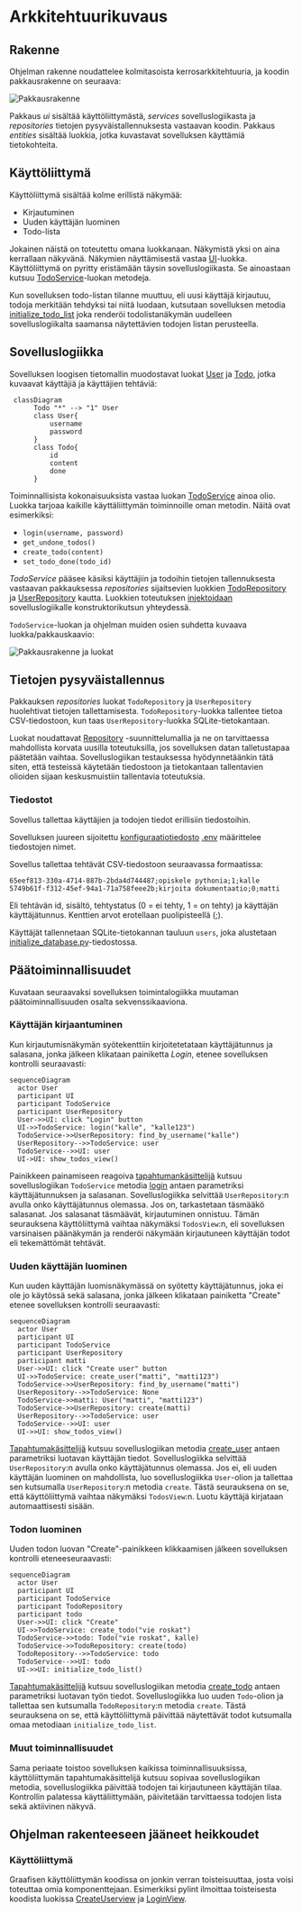 # Arkkitehtuurikuvaus

## Rakenne

Ohjelman rakenne noudattelee kolmitasoista kerrosarkkitehtuuria, ja koodin pakkausrakenne on seuraava:

![Pakkausrakenne](./kuvat/arkkitehtuuri-pakkaus.png)

Pakkaus _ui_ sisältää käyttöliittymästä, _services_ sovelluslogiikasta ja _repositories_ tietojen pysyväistallennuksesta vastaavan koodin. Pakkaus _entities_ sisältää luokkia, jotka kuvastavat sovelluksen käyttämiä tietokohteita.

## Käyttöliittymä

Käyttöliittymä sisältää kolme erillistä näkymää:

- Kirjautuminen
- Uuden käyttäjän luominen
- Todo-lista

Jokainen näistä on toteutettu omana luokkanaan. Näkymistä yksi on aina kerrallaan näkyvänä. Näkymien näyttämisestä vastaa [UI](../src/ui/ui.py)-luokka. Käyttöliittymä on pyritty eristämään täysin sovelluslogiikasta. Se ainoastaan kutsuu [TodoService](../src/services/todo_service.py)-luokan metodeja.

Kun sovelluksen todo-listan tilanne muuttuu, eli uusi käyttäjä kirjautuu, todoja merkitään tehdyksi tai niitä luodaan, kutsutaan sovelluksen metodia [initialize_todo_list](https://github.com/ohjelmistotekniikka-hy/python-todo-app/blob/master/src/ui/todos_view.py#L70) joka renderöi todolistanäkymän uudelleen sovelluslogiikalta saamansa näytettävien todojen listan perusteella.

## Sovelluslogiikka

Sovelluksen loogisen tietomallin muodostavat luokat [User](https://github.com/ohjelmistotekniikka-hy/python-todo-app/blob/master/src/entities/user.py) ja [Todo](https://github.com/ohjelmistotekniikka-hy/python-todo-app/blob/master/src/entities/todo.py), jotka kuvaavat käyttäjiä ja käyttäjien tehtäviä:

```mermaid
 classDiagram
      Todo "*" --> "1" User
      class User{
          username
          password
      }
      class Todo{
          id
          content
          done
      }
```

Toiminnallisista kokonaisuuksista vastaa luokan [TodoService](https://github.com/ohjelmistotekniikka-hy/python-todo-app/blob/master/src/services/todo_service.py) ainoa olio. Luokka tarjoaa kaikille käyttäliittymän toiminnoille oman metodin. Näitä ovat esimerkiksi:

- `login(username, password)`
- `get_undone_todos()`
- `create_todo(content)`
- `set_todo_done(todo_id)`

_TodoService_ pääsee käsiksi käyttäjiin ja todoihin tietojen tallennuksesta vastaavan pakkauksessa _repositories_ sijaitsevien luokkien [TodoRepository](https://github.com/ohjelmistotekniikka-hy/python-todo-app/blob/master/src/repositories/todo_repository.py) ja [UserRepository](https://github.com/ohjelmistotekniikka-hy/python-todo-app/blob/master/src/repositories/user_repository.py) kautta. Luokkien toteutuksen [injektoidaan](https://en.wikipedia.org/wiki/Dependency_injection) sovelluslogiikalle konstruktorikutsun yhteydessä.

`TodoService`-luokan ja ohjelman muiden osien suhdetta kuvaava luokka/pakkauskaavio:

![Pakkausrakenne ja luokat](./kuvat/arkkitehtuuri-pakkaus-luokat.png)

## Tietojen pysyväistallennus

Pakkauksen _repositories_ luokat `TodoRepository` ja `UserRepository` huolehtivat tietojen tallettamisesta. `TodoRepository`-luokka tallentee tietoa CSV-tiedostoon, kun taas `UserRepository`-luokka SQLite-tietokantaan.

Luokat noudattavat [Repository](https://en.wikipedia.org/wiki/Data_access_object) -suunnittelumallia ja ne on tarvittaessa mahdollista korvata uusilla toteutuksilla, jos sovelluksen datan talletustapaa päätetään vaihtaa. Sovelluslogiikan testauksessa hyödynnetäänkin tätä siten, että testeissä käytetään tiedostoon ja tietokantaan tallentavien olioiden sijaan keskusmuistiin tallentavia toteutuksia.

### Tiedostot

Sovellus tallettaa käyttäjien ja todojen tiedot erillisiin tiedostoihin.

Sovelluksen juureen sijoitettu [konfiguraatiotiedosto](./kayttoohje.md#konfiguraatiotiedosto) [.env](https://github.com/ohjelmistotekniikka-hy/python-todo-app/blob/master/.env) määrittelee tiedostojen nimet.

Sovellus tallettaa tehtävät CSV-tiedostoon seuraavassa formaatissa:

```
65eef813-330a-4714-887b-2bda4d744487;opiskele pythonia;1;kalle
5749b61f-f312-45ef-94a1-71a758feee2b;kirjoita dokumentaatio;0;matti
```

Eli tehtävän id, sisältö, tehtystatus (0 = ei tehty, 1 = on tehty) ja käyttäjän käyttäjätunnus. Kenttien arvot erotellaan puolipisteellä (;).

Käyttäjät tallennetaan SQLite-tietokannan tauluun `users`, joka alustetaan [initialize_database.py](https://github.com/ohjelmistotekniikka-hy/python-todo-app/blob/master/src/initialize_database.py)-tiedostossa.

## Päätoiminnallisuudet

Kuvataan seuraavaksi sovelluksen toimintalogiikka muutaman päätoiminnallisuuden osalta sekvenssikaaviona.

### Käyttäjän kirjaantuminen

Kun kirjautumisnäkymän syötekenttiin kirjoitetetataan käyttäjätunnus ja salasana, jonka jälkeen klikataan painiketta _Login_, etenee sovelluksen kontrolli seuraavasti:

```mermaid
sequenceDiagram
  actor User
  participant UI
  participant TodoService
  participant UserRepository
  User->>UI: click "Login" button
  UI->>TodoService: login("kalle", "kalle123")
  TodoService->>UserRepository: find_by_username("kalle")
  UserRepository-->>TodoService: user
  TodoService-->>UI: user
  UI->UI: show_todos_view()
```

Painikkeen painamiseen reagoiva [tapahtumankäsittelijä](https://github.com/ohjelmistotekniikka-hy/python-todo-app/blob/master/src/ui/login_view.py#L18) kutsuu sovelluslogiikan `TodoService` metodia [login](https://github.com/ohjelmistotekniikka-hy/python-todo-app/blob/master/src/services/todo_service.py#L87) antaen parametriksi käyttäjätunnuksen ja salasanan. Sovelluslogiikka selvittää `UserRepository`:n avulla onko käyttäjätunnus olemassa. Jos on, tarkastetaan täsmääkö salasanat. Jos salasanat täsmäävät, kirjautuminen onnistuu. Tämän seurauksena käyttöliittymä vaihtaa näkymäksi `TodosView`:n, eli sovelluksen varsinaisen päänäkymän ja renderöi näkymään kirjautuneen käyttäjän todot eli tekemättömät tehtävät.

### Uuden käyttäjän luominen

Kun uuden käyttäjän luomisnäkymässä on syötetty käyttäjätunnus, joka ei ole jo käytössä sekä salasana, jonka jälkeen klikataan painiketta "Create" etenee sovelluksen kontrolli seuraavasti:

```mermaid
sequenceDiagram
  actor User
  participant UI
  participant TodoService
  participant UserRepository
  participant matti
  User->>UI: click "Create user" button
  UI->>TodoService: create_user("matti", "matti123")
  TodoService->>UserRepository: find_by_username("matti")
  UserRepository-->>TodoService: None
  TodoService->>matti: User("matti", "matti123")
  TodoService->>UserRepository: create(matti)
  UserRepository-->>TodoService: user
  TodoService-->>UI: user
  UI->>UI: show_todos_view()
```

[Tapahtumakäsittelijä](https://github.com/ohjelmistotekniikka-hy/python-todo-app/blob/master/src/ui/create_user_view.py#L18) kutsuu sovelluslogiikan metodia [create_user](https://github.com/ohjelmistotekniikka-hy/python-todo-app/blob/master/src/services/todo_service.py#L130) antaen parametriksi luotavan käyttäjän tiedot. Sovelluslogiikka selvittää `UserRepository`:n avulla onko käyttäjätunnus olemassa. Jos ei, eli uuden käyttäjän luominen on mahdollista, luo sovelluslogiikka `User`-olion ja tallettaa sen kutsumalla `UserRepository`:n metodia `create`. Tästä seurauksena on se, että käyttöliittymä vaihtaa näkymäksi `TodosView`:n. Luotu käyttäjä kirjataan automaattisesti sisään.

### Todon luominen

Uuden todon luovan "Create"-painikkeen klikkaamisen jälkeen sovelluksen kontrolli eteneeseuraavasti:

```mermaid
sequenceDiagram
  actor User
  participant UI
  participant TodoService
  participant TodoRepository
  participant todo
  User->>UI: click "Create"
  UI->>TodoService: create_todo("vie roskat")
  TodoService->>todo: Todo("vie roskat", kalle)
  TodoService->>TodoRepository: create(todo)
  TodoRepository-->>TodoService: todo
  TodoService-->>UI: todo 
  UI->>UI: initialize_todo_list()
```

[Tapahtumakäsittelijä](https://github.com/ohjelmistotekniikka-hy/python-todo-app/blob/master/src/ui/todos_view.py#L106) kutsuu sovelluslogiikan metodia [create_todo](https://github.com/ohjelmistotekniikka-hy/python-todo-app/blob/master/src/services/todo_service.py#L49) antaen parametriksi luotavan työn tiedot. Sovelluslogiikka luo uuden `Todo`-olion ja tallettaa sen kutsumalla `TodoRepository`:n metodia `create`. Tästä seurauksena on se, että käyttöliittymä päivittää näytettävät todot kutsumalla omaa metodiaan `initialize_todo_list`.

### Muut toiminnallisuudet

Sama periaate toistoo sovelluksen kaikissa toiminnallisuuksissa, käyttöliittymän tapahtumakäsittelijä kutsuu sopivaa sovelluslogiikan metodia, sovelluslogiikka päivittää todojen tai kirjautuneen käyttäjän tilaa. Kontrollin palatessa käyttäliittymään, päivitetään tarvittaessa todojen lista sekä aktiivinen näkyvä.

## Ohjelman rakenteeseen jääneet heikkoudet

### Käyttöliittymä

Graafisen käyttöliittymän koodissa on jonkin verran toisteisuuttaa, josta voisi toteuttaa omia komponenttejaan. Esimerkiksi pylint ilmoittaa toisteisesta koodista luokissa [CreateUserview](https://github.com/ohjelmistotekniikka-hy/python-todo-app/blob/master/src/ui/create_user_view.py) ja [LoginView](https://github.com/ohjelmistotekniikka-hy/python-todo-app/blob/master/src/ui/login_view.py).
